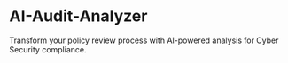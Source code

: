 # AI-Audit-Analyzer
Transform your policy review process with AI-powered analysis for Cyber Security compliance.
